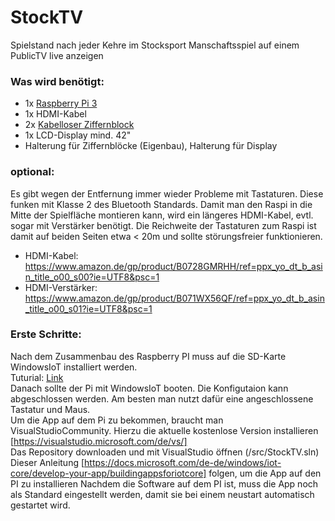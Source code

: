 # StockTV
Spielstand nach jeder Kehre im Stocksport Manschaftsspiel auf einem PublicTV live anzeigen


### Was wird benötigt:
 - 1x [Raspberry Pi 3]
 - 1x HDMI-Kabel
 - 2x [Kabelloser Ziffernblock]
 - 1x LCD-Display mind. 42"
 - Halterung für Ziffernblöcke (Eigenbau), Halterung für Display
### optional:
  Es gibt wegen der Entfernung immer wieder Probleme mit Tastaturen. Diese funken mit Klasse 2 des Bluetooth Standards. Damit man den Raspi in die Mitte der Spielfläche montieren kann, wird ein längeres HDMI-Kabel, evtl. sogar mit Verstärker benötigt. Die Reichweite der Tastaturen zum Raspi ist damit auf beiden Seiten etwa < 20m und sollte störungsfreier funktionieren.
 - HDMI-Kabel: https://www.amazon.de/gp/product/B0728GMRHH/ref=ppx_yo_dt_b_asin_title_o00_s00?ie=UTF8&psc=1
 - HDMI-Verstärker: https://www.amazon.de/gp/product/B071WX56QF/ref=ppx_yo_dt_b_asin_title_o00_s01?ie=UTF8&psc=1

  
### Erste Schritte:
  Nach dem Zusammenbau des Raspberry PI muss auf die SD-Karte WindowsIoT installiert werden.<br>
  Tuturial: <a href="https://docs.microsoft.com/de-de/windows/iot-core/tutorials/rpi"> Link </a><br>
  Danach sollte der Pi mit WindowsIoT booten. Die Konfigutaion kann abgeschlossen werden. Am besten man nutzt dafür eine angeschlossene Tastatur und Maus.<br>
  Um die App auf dem Pi zu bekommen, braucht man VisualStudioCommunity. Hierzu die aktuelle kostenlose Version installieren [https://visualstudio.microsoft.com/de/vs/] <br>
  Das Repository downloaden und mit VisualStudio öffnen (/src/StockTV.sln)<br>
  Dieser Anleitung [https://docs.microsoft.com/de-de/windows/iot-core/develop-your-app/buildingappsforiotcore] folgen, um die App auf den PI zu installieren
  Nachdem die Software auf dem PI ist, muss die App noch als Standard eingestellt werden, damit sie bei einem neustart automatisch gestartet wird.
</p>


[Raspberry Pi 3]: <https://www.amazon.de/gp/product/B01CI5879A/ref=ppx_yo_dt_b_asin_title_o00_s01?ie=UTF8&th=1>
[Kabelloser Ziffernblock]: <https://www.amazon.de/gp/product/B00KYPJAMK/ref=ppx_yo_dt_b_asin_title_o09_s00?ie=UTF8&psc=1>
